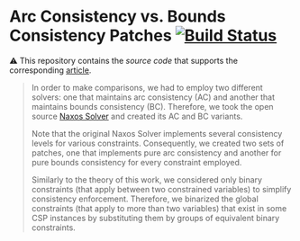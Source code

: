 # Arc Consistency vs. Bounds Consistency Patches [![Build Status](https://travis-ci.org/pothitos/ACvsBC-Solver-Patches.svg?branch=master)](https://travis-ci.org/pothitos/ACvsBC-Solver-Patches)

:warning: This repository contains the _source code_ that
supports the corresponding
[article](https://github.com/pothitos/ACvsBC).

> In order to make comparisons, we had to employ two
> different solvers: one that maintains arc consistency
> (AC) and another that maintains bounds consistency (BC).
> Therefore, we took the open source [Naxos
> Solver](https://github.com/pothitos/naxos) and
> created its AC and BC variants.
> 
> Note that the original Naxos Solver implements several
> consistency levels for various constraints. Consequently,
> we created two sets of patches, one that implements pure
> arc consistency and another for pure bounds consistency
> for every constraint employed.
> 
> Similarly to the theory of this work, we considered only
> binary constraints (that apply between two constrained
> variables) to simplify consistency enforcement. Therefore,
> we binarized the global constraints (that apply to more
> than two variables) that exist in some CSP instances by
> substituting them by groups of equivalent binary
> constraints.

